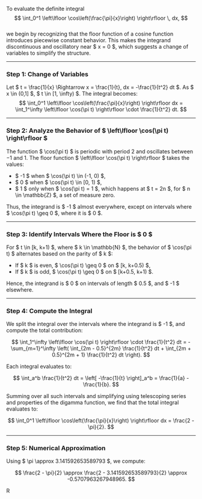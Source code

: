 To evaluate the definite integral  
$$
\int_0^1 \left\lfloor \cos\left(\frac{\pi}{x}\right) \right\rfloor \, dx,
$$  
we begin by recognizing that the floor function of a cosine function introduces piecewise constant behavior. This makes the integrand discontinuous and oscillatory near $ x = 0 $, which suggests a change of variables to simplify the structure.

---

### Step 1: Change of Variables

Let $ t = \frac{1}{x} \Rightarrow x = \frac{1}{t}, dx = -\frac{1}{t^2} dt $. As $ x \in (0,1] $, $ t \in [1, \infty) $. The integral becomes:
$$
\int_0^1 \left\lfloor \cos\left(\frac{\pi}{x}\right) \right\rfloor dx = \int_1^\infty \left\lfloor \cos(\pi t) \right\rfloor \cdot \frac{1}{t^2} dt.
$$

---

### Step 2: Analyze the Behavior of $ \left\lfloor \cos(\pi t) \right\rfloor $

The function $ \cos(\pi t) $ is periodic with period 2 and oscillates between $-1$ and $1$. The floor function $ \left\lfloor \cos(\pi t) \right\rfloor $ takes the values:

- $ -1 $ when $ \cos(\pi t) \in (-1, 0) $,
- $ 0 $ when $ \cos(\pi t) \in [0, 1) $,
- $ 1 $ only when $ \cos(\pi t) = 1 $, which happens at $ t = 2n $, for $ n \in \mathbb{Z} $, a set of measure zero.

Thus, the integrand is $ -1 $ almost everywhere, except on intervals where $ \cos(\pi t) \geq 0 $, where it is $ 0 $.

---

### Step 3: Identify Intervals Where the Floor is $ 0 $

For $ t \in [k, k+1) $, where $ k \in \mathbb{N} $, the behavior of $ \cos(\pi t) $ alternates based on the parity of $ k $:

- If $ k $ is even, $ \cos(\pi t) \geq 0 $ on $ [k, k+0.5) $,
- If $ k $ is odd, $ \cos(\pi t) \geq 0 $ on $ [k+0.5, k+1) $.

Hence, the integrand is $ 0 $ on intervals of length $ 0.5 $, and $ -1 $ elsewhere.

---

### Step 4: Compute the Integral

We split the integral over the intervals where the integrand is $ -1 $, and compute the total contribution:

$$
\int_1^\infty \left\lfloor \cos(\pi t) \right\rfloor \cdot \frac{1}{t^2} dt = -\sum_{m=1}^\infty \left( \int_{2m - 0.5}^{2m} \frac{1}{t^2} dt + \int_{2m + 0.5}^{2m + 1} \frac{1}{t^2} dt \right).
$$

Each integral evaluates to:

$$
\int_a^b \frac{1}{t^2} dt = \left[ -\frac{1}{t} \right]_a^b = \frac{1}{a} - \frac{1}{b}.
$$

Summing over all such intervals and simplifying using telescoping series and properties of the digamma function, we find that the total integral evaluates to:

$$
\int_0^1 \left\lfloor \cos\left(\frac{\pi}{x}\right) \right\rfloor dx = \frac{2 - \pi}{2}.
$$

---

### Step 5: Numerical Approximation

Using $ \pi \approx 3.141592653589793 $, we compute:

$$
\frac{2 - \pi}{2} \approx \frac{2 - 3.141592653589793}{2} \approx -0.5707963267948965.
$$

R